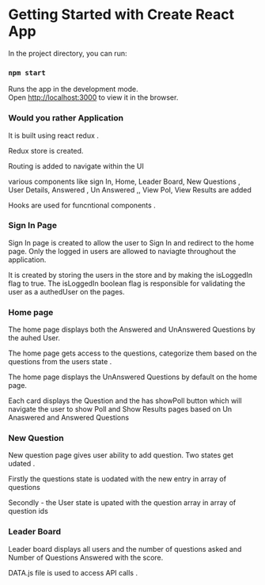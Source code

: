 # Getting Started with Create React App

In the project directory, you can run:

### `npm start`

Runs the app in the development mode.\
Open [http://localhost:3000](http://localhost:3000) to view it in the browser.

### Would you rather Application

It is built using react redux .

Redux store is created.

Routing is added to navigate within the UI 

various components like sign In, Home, Leader Board, New Questions , User Details, Answered , Un Answered ,, View Pol, View Results are added 

Hooks are used for funcntional components .

### Sign In Page

Sign In  page is created to allow the user to Sign In and redirect to the home page.
Only the logged in users are allowed to naviagte throughout the application.

It is created by storing the users in the store and by making the isLoggedIn flag to true.
The isLoggedIn boolean flag is responsible for validating the user  as a authedUser on the pages.

### Home page

The home page displays both the Answered and UnAnswered Questions by the auhed User.

The home page gets access to the questions, categorize them based on the questions from the users state .

The home page displays the UnAnswered Questions by default on the home page.

Each card displays the Question and the has showPoll button which will navigate the user to show Poll and Show Results pages based on Un Anaswered and Answered Questions 

### New Question 

New question page gives user ability to add question.
Two states get udated .

Firstly the questions state is uodated with the new entry in array of questions

Secondly - the User state is upated with the question array in array of question ids

### Leader Board 

Leader board displays all users and the number of questions asked and Number of Questions Answered with the score.

DATA.js file is used to access API calls .